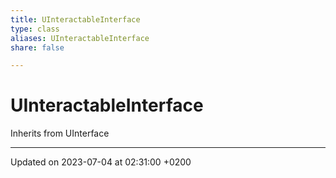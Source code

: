```yaml
---
title: UInteractableInterface
type: class
aliases: UInteractableInterface
share: false

---
```


# UInteractableInterface





Inherits from UInterface

-------------------------------

Updated on 2023-07-04 at 02:31:00 +0200
